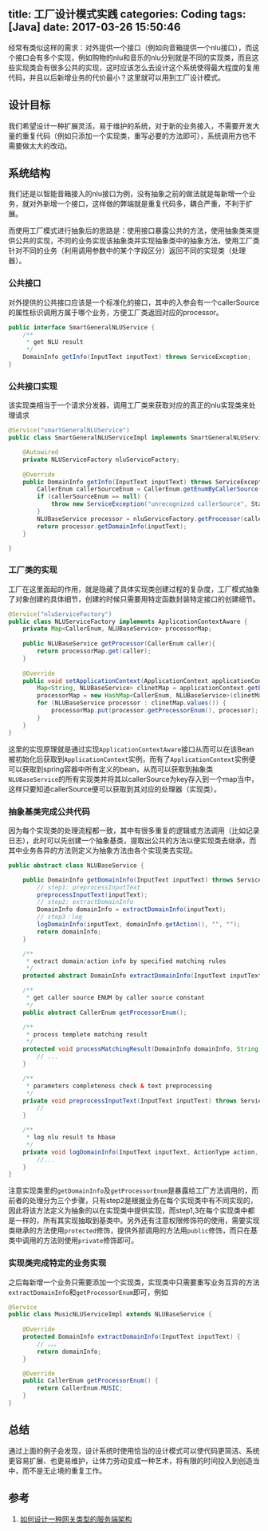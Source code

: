 title: 工厂设计模式实践
categories: Coding
tags: [Java]
date: 2017-03-26 15:50:46
---

经常有类似这样的需求：对外提供一个接口（例如向音箱提供一个nlu接口），而这个接口会有多个实现，例如购物的nlu和音乐的nlu分别就是不同的实现类，而且这些实现类会有很多公共的实现，这时应该怎么去设计这个系统使得最大程度的复用代码，并且以后新增业务的代价最小？这里就可以用到工厂设计模式。<!-- more -->

## 设计目标

我们希望设计一种扩展灵活，易于维护的系统，对于新的业务接入，不需要开发大量的重复代码（例如只添加一个实现类，重写必要的方法即可），系统调用方也不需要做太大的改动。

## 系统结构

我们还是以智能音箱接入的nlu接口为例，没有抽象之前的做法就是每新增一个业务，就对外新增一个接口，这样做的弊端就是重复代码多，耦合严重，不利于扩展。

而使用工厂模式进行抽象后的思路是：使用接口暴露公共的方法，使用抽象类来提供公共的实现，不同的业务实现该抽象类并实现抽象类中的抽象方法，使用工厂类针对不同的业务（利用调用参数中的某个字段区分）返回不同的实现类（处理器）。

### 公共接口

对外提供的公共接口应该是一个标准化的接口，其中的入参会有一个callerSource的属性标识调用方属于哪个业务，方便工厂类返回对应的processor。

```java
public interface SmartGeneralNLUService {
	/**
	 * get NLU result
	 */
	DomainInfo getInfo(InputText inputText) throws ServiceException;
}
```

### 公共接口实现

该实现类相当于一个请求分发器，调用工厂类来获取对应的真正的nlu实现类来处理请求

```java
@Service("smartGeneralNLUService")
public class SmartGeneralNLUServiceImpl implements SmartGeneralNLUService {

	@Autowired
	private NLUServiceFactory nluServiceFactory;
	
	@Override
	public DomainInfo getInfo(InputText inputText) throws ServiceException {
		CallerEnum callerSourceEnum = CallerEnum.getEnumByCallerSource(inputText.getCallerSource());
		if (callerSourceEnum == null) {
			throw new ServiceException("unrecognized callerSource", Status.INVALID_ARGUMENT);
		}
		NLUBaseService processor = nluServiceFactory.getProcessor(callerSourceEnum);
		return processor.getDomainInfo(inputText);
	}

}
```

### 工厂类的实现

工厂在这里面起的作用，就是隐藏了具体实现类创建过程的复杂度，工厂模式抽象了对象创建的具体细节，创建的时候只需要用特定函数封装特定接口的创建细节。

```java
@Service("nluServiceFactory")
public class NLUServiceFactory implements ApplicationContextAware {
	private Map<CallerEnum, NLUBaseService> processorMap;
	
	public NLUBaseService getProcessor(CallerEnum caller){
		return processorMap.get(caller);
	}
	
	@Override
	public void setApplicationContext(ApplicationContext applicationContext) throws BeansException {
		Map<String, NLUBaseService> clinetMap = applicationContext.getBeansOfType(NLUBaseService.class);
		processorMap = new HashMap<CallerEnum, NLUBaseService>(clinetMap.size());
		for (NLUBaseService processor : clinetMap.values()) {
			processorMap.put(processor.getProcessorEnum(), processor);
		}
	}
}
```
这里的实现原理就是通过实现`ApplicationContextAware`接口从而可以在该Bean被初始化后获取到`ApplicationContext`实例，而有了`ApplicationContext`实例便可以获取到spring容器中所有定义的bean，从而可以获取到抽象类`NLUBaseService`的所有实现类并将其以callerSource为key存入到一个map当中，这样只要知道callerSource便可以获取到其对应的处理器（实现类）。


### 抽象基类完成公共代码

因为每个实现类的处理流程都一致，其中有很多重复的逻辑或方法调用（比如记录日志），此时可以先创建一个抽象基类，提取出公共的方法以便实现类去继承，而其中业务各异的方法则定义为抽象方法由各个实现类去实现。

```java
public abstract class NLUBaseService {

	public DomainInfo getDomainInfo(InputText inputText) throws ServiceException {
		// step1: preprocessInputText
		preprocessInputText(inputText);
		// step2: extractDomainInfo
		DomainInfo domainInfo = extractDomainInfo(inputText);
		// step3：log
		logDomainInfo(inputText, domainInfo.getAction(), "", "");
		return domainInfo;
	}

	/**
	 * extract domain/action info by specified matching rules
	 */
	protected abstract DomainInfo extractDomainInfo(InputText inputText);

	/**
	 * get caller source ENUM by caller source constant
	 */
	public abstract CallerEnum getProcessorEnum();

	/**
	 * process templete matching result
	 */
	protected void processMatchingResult(DomainInfo domainInfo, String sequence) {
		// ...
	}

	/**
	 * parameters completeness check & text preprocessing
	 */
	private void preprocessInputText(InputText inputText) throws ServiceException {
		//
	}

	/**
	 * log nlu result to hbase
	 */
	private void logDomainInfo(InputText inputText, ActionType action, String triageInfos, String isChange) {
		//...
	}
}
```

注意实现类里的`getDomainInfo`及`getProcessorEnum`是暴露给工厂方法调用的，而前者的处理分为三个步骤，只有step2是根据业务在每个实现类中有不同实现的，因此将该方法定义为抽象的以在实现类中提供实现，而step1,3在每个实现类中都是一样的，所有其实现抽取到基类中。另外还有注意权限修饰符的使用，需要实现类继承的方法使用`protected`修饰，提供外部调用的方法用`public`修饰，而只在基类中调用的方法则使用`private`修饰即可。

### 实现类完成特定的业务实现

之后每新增一个业务只需要添加一个实现类，实现类中只需要重写业务互异的方法`extractDomainInfo`和`getProcessorEnum`即可，例如

```java
@Service
public class MusicNLUServiceImpl extends NLUBaseService {
	
	@Override
	protected DomainInfo extractDomainInfo(InputText inputText) {
		// 。。。
		return domainInfo;
	}

	@Override
	public CallerEnum getProcessorEnum() {
		return CallerEnum.MUSIC;
	}
}
```

## 总结

通过上面的例子会发现，设计系统时使用恰当的设计模式可以使代码更简洁、系统更容易扩展、也更易维护，让体力劳动变成一种艺术，将有限的时间投入到创造当中，而不是无止境的重复工作。

## 参考

1. [如何设计一种网关类型的服务端架构](//www.jianshu.com/p/648c5031bcf1)